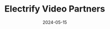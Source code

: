 ---  
layout: startup_page  
title: "Electrify Video Partners"  
id: "electrify.video"  
permalink: "/electrifyvideopartnerselectrify.video05152024/"  
website: "https://www.electrify.video/"  
funding_round: ""  
funding_amount: ""  
investors: "Capital D"  
about: "Electrify Video Partners is a leading platform in the emerging world of YouTube channel consolidation. It helps consolidate and manage YouTube channels, likely offering services to creators or businesses with multiple channels. The platform aims to streamline and optimize the management of YouTube content."  
markets: "Media, Technology, Marketing"  
hq: "London, England, United Kingdom"  
founded_year: "2021"  
linkedin: "https://www.linkedin.com/company/electrifyvideo"  
twitter: "https://twitter.com/electrifyvideo"  
instagram: ""  
facebook: "https://www.facebook.com/electrifyvp"  
crunchbase: "https://www.crunchbase.com/organization/electrify-video-partners"  
pitchbook: "https://pitchbook.com/profiles/company/520936-30"  

date_display: "15-May-2024"  
date: "2024-05-15"

# SEO Optimization  
meta_title: "Electrify Video Partners"  
meta_description: "Electrify Video Partners, Electrify Video Partners is a leading platform in the emerging world of YouTube channel consolidation. It helps consolidate and manage YouTube channel..."  
meta_keywords: "Electrify Video Partners, Media, Technology, Marketing,  funding"  
canonical_url: "https://startup.projectstartups.com/electrifyvideopartnerselectrify.video05152024/"  
---
